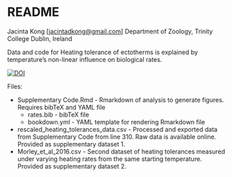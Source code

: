 # README

Jacinta Kong [jacintadkong@gmail.com]
Department of Zoology, Trinity College Dublin, Ireland

Data and code for Heating tolerance of ectotherms is explained by temperature’s non-linear influence on biological rates.

[![DOI](https://zenodo.org/badge/533381701.svg)](https://zenodo.org/badge/latestdoi/533381701)

Files:

 * Supplementary Code.Rmd - Rmarkdown of analysis to generate figures. Requires bibTeX and YAML file
     * rates.bib - bibTeX file
     * bookdown.yml - YAML template for rendering Rmarkdown file
 * rescaled_heating_tolerances_data.csv - Processed and exported data from Supplementary Code from line 310. Raw data is available online. Provided as supplementary dataset 1.
 * Morley_et_al_2016.csv - Second dataset of heating tolerances measured under varying heating rates from the same starting temperature. Provided as supplementary dataset 2.
